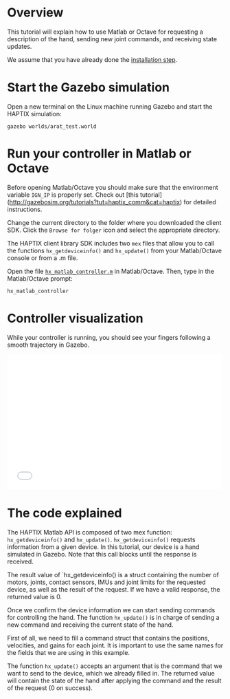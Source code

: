 # Overview

This tutorial will explain how to use Matlab or Octave for requesting a
description of the hand, sending new joint commands, and receiving state updates.

We assume that you have already done the [installation step](http://gazebosim.org/tutorials?tut=haptix_install&cat=haptix).

# Start the Gazebo simulation

Open a new terminal on the Linux machine running Gazebo and start the HAPTIX
simulation:

~~~
gazebo worlds/arat_test.world
~~~

# Run your controller in Matlab or Octave

Before opening Matlab/Octave you should make sure that the environment variable
`IGN_IP` is properly set. Check out [this tutorial]
(http://gazebosim.org/tutorials?tut=haptix_comm&cat=haptix) for detailed instructions.

Change the current directory to the folder where you downloaded the client SDK.
Click the `Browse for folger` icon and select the appropriate directory.

The HAPTIX client library SDK includes two `mex` files that allow you to call
the functions `hx_getdeviceinfo()` and `hx_update()` from your Matlab/Octave
console or from a .m file.

Open the file [`hx_matlab_controller.m`](http://bitbucket.org/osrf/haptix-comm/raw/default/haptix-comm/matlab/hx_matlab_controller.m) in Matlab/Octave. Then, type in
the Matlab/Octave prompt:

~~~
hx_matlab_controller
~~~

# Controller visualization

While your controller is running, you should see your fingers following a smooth
trajectory in Gazebo.

<iframe width="500" height="313" src="//player.vimeo.com/video/108959804" frameborder="0" webkitallowfullscreen mozallowfullscreen allowfullscreen></iframe>

# The code explained

<include from='/counter =/' to='/end/' src='http://bitbucket.org/osrf/haptix-comm/raw/default/matlab/hx_matlab_controller.m' />

The HAPTIX Matlab API is composed of two mex function: `hx_getdeviceinfo()` and
`hx_update()`. `hx_getdeviceinfo()` requests information from a given device.
In this tutorial, our device is a hand simulated in Gazebo. Note that this call
blocks until the response is received.

The result value of `hx_getdeviceinfo() is a struct containing the number of
motors, joints, contact sensors, IMUs and joint limits for the requested device,
 as well as the result of the request. If we have a valid response, the
 returned value is 0.

<include from='/while counter/' src='http://bitbucket.org/osrf/haptix-comm/raw/default/matlab/hx_matlab_controller.m' />

Once we confirm the device information we can start sending commands for
controlling the hand. The function `hx_update()` is in charge of sending a new
command and receiving the current state of the hand.

First of all, we need to fill a command struct that contains the positions,
velocities, and gains for each joint. It is important to use the same names for
the fields that we are using in this example.

The function `hx_update()` accepts an argument that is the command that we want
to send to the device, which we already filled in. The returned value will
contain the state of the hand after applying the command and the result of the
request (0 on success).
